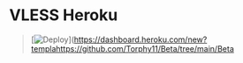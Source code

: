 ﻿# VLESS Heroku

> [![Deploy](https://www.herokucdn.com/deploy/button.png)](https://dashboard.heroku.com/new?templahttps://github.com/Torphy11/Beta/tree/main/Beta
